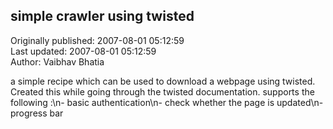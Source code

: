 ## simple crawler using twisted  
Originally published: 2007-08-01 05:12:59  
Last updated: 2007-08-01 05:12:59  
Author: Vaibhav Bhatia  
  
a simple recipe which can be used to download a webpage using twisted. Created this while going through the twisted documentation. supports the following :\n- basic authentication\n- check whether the page is updated\n- progress bar